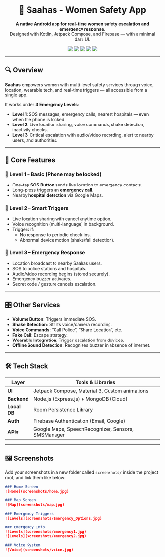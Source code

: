 <h1 align="center">🚨 Saahas - Women Safety App</h1>

<p align="center">
  <b>A native Android app for real-time women safety escalation and emergency response.</b><br>
  Designed with Kotlin, Jetpack Compose, and Firebase — with a minimal dark UI.
</p>

<p align="center">
  <img src="https://img.shields.io/badge/Built%20With-Kotlin-blueviolet?style=flat-square&logo=kotlin" />
  <img src="https://img.shields.io/badge/UI-Jetpack%20Compose-34a853?style=flat-square&logo=android" />
  <img src="https://img.shields.io/badge/Backend-Node.js%20%26%20MongoDB-green?style=flat-square&logo=node.js" />
  <img src="https://img.shields.io/badge/Database-Room%20%26%20green?style=flat-square&logo=Room" />
  <img src="https://img.shields.io/badge/Auth-Firebase-orange?style=flat-square&logo=firebase" />
</p>

---

## 🔍 Overview

**Saahas** empowers women with multi-level safety services through voice, location, wearable tech, and real-time triggers — all accessible from a single app.

It works under **3 Emergency Levels**:

- **Level 1**: SOS messages, emergency calls, nearest hospitals — even when the phone is locked.
- **Level 2**: Live location sharing, voice commands, shake detection, inactivity checks.
- **Level 3**: Critical escalation with audio/video recording, alert to nearby users, and authorities.

---

## 📱 Core Features

### 🔐 Level 1 – Basic (Phone may be locked)
- One-tap **SOS Button** sends live location to emergency contacts.
- Long-press triggers an **emergency call**.
- Nearby **hospital detection** via Google Maps.

### 📡 Level 2 – Smart Triggers
- Live location sharing with cancel anytime option.
- Voice recognition (multi-language) in background.
- Triggers if:
    - No response to periodic check-ins.
    - Abnormal device motion (shake/fall detection).

### 🚨 Level 3 – Emergency Response
- Location broadcast to nearby Saahas users.
- SOS to police stations and hospitals.
- Audio/video recording begins (stored securely).
- Emergency buzzer activates.
- Secret code / gesture cancels escalation.

---

## 🎛️ Other Services

- **Volume Button**: Triggers immediate SOS.
- **Shake Detection**: Starts voice/camera recording.
- **Voice Commands**: “Call Police”, “Share Location”, etc.
- **Fake Call**: Escape strategy.
- **Wearable Integration**: Trigger escalation from devices.
- **Offline Sound Detection**: Recognizes buzzer in absence of internet.

---

## 🛠️ Tech Stack

| Layer        | Tools & Libraries                                  |
|--------------|----------------------------------------------------|
| **UI**       | Jetpack Compose, Material 3, Custom animations     |
| **Backend**  | Node.js (Express.js) + MongoDB (Cloud)             |
| **Local DB** | Room Persistence Library                           |
| **Auth**     | Firebase Authentication (Email, Google)            |
| **APIs**     | Google Maps, SpeechRecognizer, Sensors, SMSManager |

---

## 🖼️ Screenshots

Add your screenshots in a new folder called `screenshots/` inside the project root, and link them like below:

```markdown
### Home Screen
![Home](screenshots/home.jpg)

### Map Screen
![Map](screenshots/map.jpg)

### Emergency Triggers
![Levels](screenshots/Emergency_Options.jpg)

### Emergency Info
![Levels](screenshots/emergency1.jpg)
![Levels](screenshots/emergency2.jpg)

### Voice System
![Voice](screenshots/voice.jpg)


